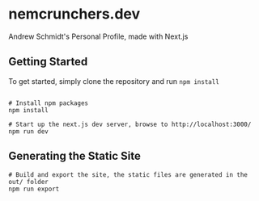 # nemcrunchers.dev
Andrew Schmidt's Personal Profile, made with Next.js


## Getting Started

To get started, simply clone the repository and run `npm install`

```

# Install npm packages
npm install

# Start up the next.js dev server, browse to http://localhost:3000/
npm run dev
```

## Generating the Static Site

```
# Build and export the site, the static files are generated in the out/ folder
npm run export
```